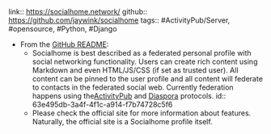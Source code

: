 ---
---

link:: https://socialhome.network/
github:: https://github.com/jaywink/socialhome
tags:: #ActivityPub/Server, #opensource, #Python, #Django

- From the [GitHub README](https://github.com/jaywink/socialhome#description):
	- Socialhome is best described as a federated personal profile with social networking functionality. Users can create rich content using Markdown and even HTML/JS/CSS (if set as trusted user). All content can be pinned to the user profile and all content will federate to contacts in the federated social web. Currently federation happens using the[ActivityPub](https://activitypub.rocks/) and [Diaspora](https://diaspora.github.io/diaspora_federation/) protocols.
	  id:: 63e495db-3a4f-4f1c-a914-f7b74728c5f6
	- Please check the official site for more information about features. Naturally, the official site is a Socialhome profile itself.